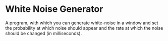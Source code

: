 # White Noise Generator
A program, with which you can generate white-noise in a window and set the probability at which noise should appear and the rate at which the noise should be changed (in milliseconds).
